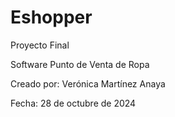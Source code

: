# Eshopper
Proyecto Final

Software Punto de Venta de Ropa

Creado por: Verónica Martínez Anaya

Fecha: 28 de octubre de 2024
